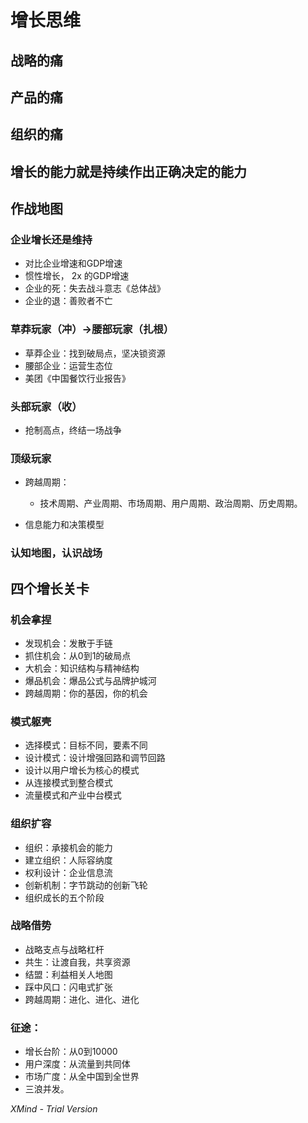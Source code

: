 # 增长思维

## 战略的痛

## 产品的痛

## 组织的痛

## 增长的能力就是持续作出正确决定的能力

## 作战地图

### 企业增长还是维持

- 对比企业增速和GDP增速
- 惯性增长， 2x 的GDP增速
- 企业的死：失去战斗意志《总体战》
- 企业的退：善败者不亡

### 草莽玩家（冲）->腰部玩家（扎根）

- 草莽企业：找到破局点，坚决锁资源
- 腰部企业：运营生态位
- 美团《中国餐饮行业报告》

### 头部玩家（收）

- 抢制高点，终结一场战争

### 顶级玩家

- 跨越周期：

	- 技术周期、产业周期、市场周期、用户周期、政治周期、历史周期。

- 信息能力和决策模型

### 认知地图，认识战场

## 四个增长关卡

### 机会拿捏

- 发现机会：发散于手链
- 抓住机会：从0到1的破局点
- 大机会：知识结构与精神结构
- 爆品机会：爆品公式与品牌护城河
- 跨越周期：你的基因，你的机会

### 模式躯壳

- 选择模式：目标不同，要素不同
- 设计模式：设计增强回路和调节回路
- 设计以用户增长为核心的模式
- 从连接模式到整合模式
- 流量模式和产业中台模式

### 组织扩容

- 组织：承接机会的能力
- 建立组织：人际容纳度
- 权利设计：企业信息流
- 创新机制：字节跳动的创新飞轮
- 组织成长的五个阶段

### 战略借势

- 战略支点与战略杠杆
- 共生：让渡自我，共享资源
- 结盟：利益相关人地图
- 踩中风口：闪电式扩张
- 跨越周期：进化、进化、进化

### 征途：

- 增长台阶：从0到10000
- 用户深度：从流量到共同体
- 市场广度：从全中国到全世界
- 三浪并发。

*XMind - Trial Version*